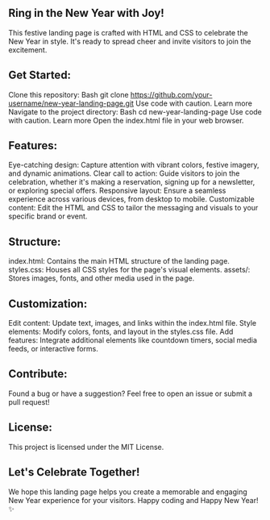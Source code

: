 
## **Ring in the New Year with Joy!**

This festive landing page is crafted with HTML and CSS to celebrate the New Year in style. It's ready to spread cheer and invite visitors to join the excitement.

## Get Started:

Clone this repository:
Bash
git clone https://github.com/your-username/new-year-landing-page.git
Use code with caution. Learn more
Navigate to the project directory:
Bash
cd new-year-landing-page
Use code with caution. Learn more
Open the index.html file in your web browser.
## Features:

Eye-catching design: Capture attention with vibrant colors, festive imagery, and dynamic animations.
Clear call to action: Guide visitors to join the celebration, whether it's making a reservation, signing up for a newsletter, or exploring special offers.
Responsive layout: Ensure a seamless experience across various devices, from desktop to mobile.
Customizable content: Edit the HTML and CSS to tailor the messaging and visuals to your specific brand or event.
## Structure:

index.html: Contains the main HTML structure of the landing page.
styles.css: Houses all CSS styles for the page's visual elements.
assets/: Stores images, fonts, and other media used in the page.
## Customization:

Edit content: Update text, images, and links within the index.html file.
Style elements: Modify colors, fonts, and layout in the styles.css file.
Add features: Integrate additional elements like countdown timers, social media feeds, or interactive forms.
## Contribute:

Found a bug or have a suggestion? Feel free to open an issue or submit a pull request!

## License:

This project is licensed under the MIT License.

## Let's Celebrate Together!

We hope this landing page helps you create a memorable and engaging New Year experience for your visitors. Happy coding and Happy New Year! ✨
